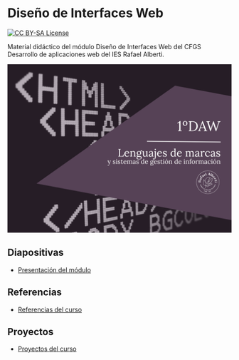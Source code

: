 # Diseño de Interfaces Web

<p>
  <a href="LICENSE">
      <img src="https://img.shields.io/badge/License-CC%20BY--SA%204.0-lightgrey.svg?longCache=true" alt="CC BY-SA License">
    </a>
</p>

Material didáctico del módulo Diseño de Interfaces Web del CFGS Desarrollo de aplicaciones web del IES Rafael Alberti.

<p align="center">
  <img src="logos/Portada-LMSGI.png" alt="Cover Diseño de Interfaces Web">
</p>


## Diapositivas

- [Presentación del módulo](https://envasador.github.io/LMGSI/slides/#)

## Referencias

- [Referencias del curso](https://envasador.github.io/LMGSI/docs/referencias)

## Proyectos
- [Proyectos del curso](https://envasador.github.io/LMGSI/#)
